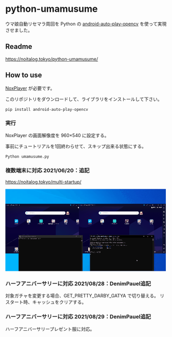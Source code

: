 # python-umamusume
ウマ娘自動リセマラ周回を Python の [android-auto-play-opencv](https://github.com/noitaro/android-auto-play-opencv "android-auto-play-opencv") を使って実現させました。

## Readme
https://noitalog.tokyo/python-umamusume/

## How to use
[NoxPlayer](https://jp.bignox.com/ "NoxPlayer") が必要です。

このリポジトリをダウンロードして、ライブラリをインストールして下さい。
```
pip install android-auto-play-opencv
```

### 実行
NoxPlayer の画面解像度を 960×540 に設定する。

事前にチュートリアルを1回終わらせて、スキップ出来る状態にする。
```
Python umamusume.py
```

### 複数端末に対応 2021/06/20：追記
https://noitalog.tokyo/multi-startup/

![](multi-startup.gif)

### ハーフアニバーサリーに対応 2021/08/28：DenimPauel追記
対象ガチャを変更する場合、GET_PRETTY_DARBY_GATYA で切り替える。
リスタート時、キャッシュをクリアする。

### ハーフアニバーサリーに対応 2021/08/29：DenimPauel追記
ハーフアニバーサリープレゼント服に対応。

